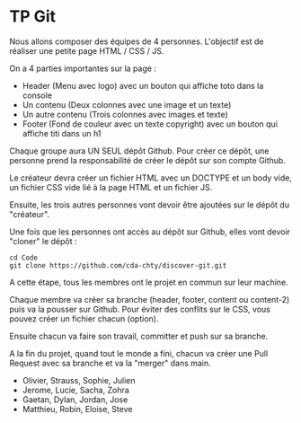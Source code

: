 # TP Git

Nous allons composer des équipes de 4 personnes. L'objectif est de réaliser une petite page HTML / CSS / JS.

On a 4 parties importantes sur la page :

- Header (Menu avec logo) avec un bouton qui affiche toto dans la console
- Un contenu (Deux colonnes avec une image et un texte)
- Un autre contenu (Trois colonnes avec images et texte)
- Footer (Fond de couleur avec un texte copyright) avec un bouton qui affiche titi dans un h1

Chaque groupe aura UN SEUL dépôt Github. Pour créer ce dépôt, une personne prend la responsabilité de créer le dépôt sur son compte Github.

Le créateur devra créer un fichier HTML avec un DOCTYPE et un body vide, un fichier CSS vide lié à la page HTML et un fichier JS.

Ensuite, les trois autres personnes vont devoir être ajoutées sur le dépôt du "créateur".

Une fois que les personnes ont accès au dépôt sur Github, elles vont devoir "cloner" le dépôt :

```
cd Code
git clone https://github.com/cda-chty/discover-git.git
```

A cette étape, tous les membres ont le projet en commun sur leur machine.

Chaque membre va créer sa branche (header, footer, content ou content-2) puis va la pousser sur Github. Pour éviter des conflits sur le CSS, vous pouvez créer un fichier chacun (option).

Ensuite chacun va faire son travail, committer et push sur sa branche.

A la fin du projet, quand tout le monde a fini, chacun va créer une Pull Request avec sa branche et va la "merger" dans main.

- Olivier, Strauss, Sophie, Julien
- Jerome, Lucie, Sacha, Zohra
- Gaetan, Dylan, Jordan, Jose
- Matthieu, Robin, Eloise, Steve
